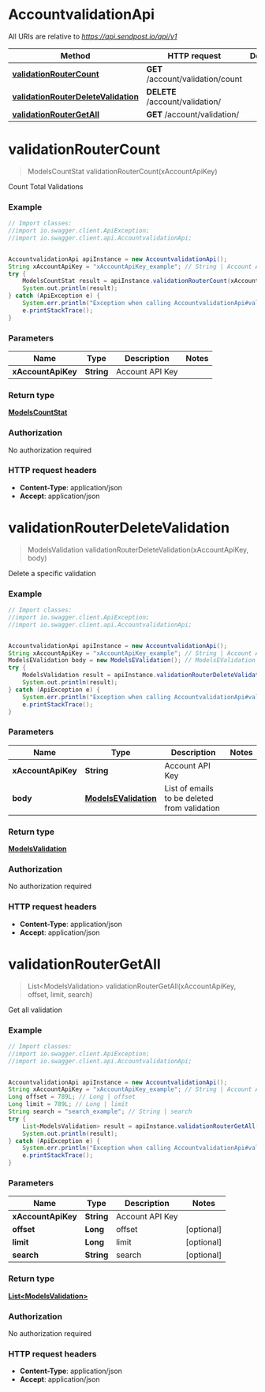 # AccountvalidationApi

All URIs are relative to *https://api.sendpost.io/api/v1*

Method | HTTP request | Description
------------- | ------------- | -------------
[**validationRouterCount**](AccountvalidationApi.md#validationRouterCount) | **GET** /account/validation/count | 
[**validationRouterDeleteValidation**](AccountvalidationApi.md#validationRouterDeleteValidation) | **DELETE** /account/validation/ | 
[**validationRouterGetAll**](AccountvalidationApi.md#validationRouterGetAll) | **GET** /account/validation/ | 


<a name="validationRouterCount"></a>
# **validationRouterCount**
> ModelsCountStat validationRouterCount(xAccountApiKey)



Count Total Validations

### Example
```java
// Import classes:
//import io.swagger.client.ApiException;
//import io.swagger.client.api.AccountvalidationApi;


AccountvalidationApi apiInstance = new AccountvalidationApi();
String xAccountApiKey = "xAccountApiKey_example"; // String | Account API Key
try {
    ModelsCountStat result = apiInstance.validationRouterCount(xAccountApiKey);
    System.out.println(result);
} catch (ApiException e) {
    System.err.println("Exception when calling AccountvalidationApi#validationRouterCount");
    e.printStackTrace();
}
```

### Parameters

Name | Type | Description  | Notes
------------- | ------------- | ------------- | -------------
 **xAccountApiKey** | **String**| Account API Key |

### Return type

[**ModelsCountStat**](ModelsCountStat.md)

### Authorization

No authorization required

### HTTP request headers

 - **Content-Type**: application/json
 - **Accept**: application/json

<a name="validationRouterDeleteValidation"></a>
# **validationRouterDeleteValidation**
> ModelsValidation validationRouterDeleteValidation(xAccountApiKey, body)



Delete a specific validation

### Example
```java
// Import classes:
//import io.swagger.client.ApiException;
//import io.swagger.client.api.AccountvalidationApi;


AccountvalidationApi apiInstance = new AccountvalidationApi();
String xAccountApiKey = "xAccountApiKey_example"; // String | Account API Key
ModelsEValidation body = new ModelsEValidation(); // ModelsEValidation | List of emails to be deleted from validation
try {
    ModelsValidation result = apiInstance.validationRouterDeleteValidation(xAccountApiKey, body);
    System.out.println(result);
} catch (ApiException e) {
    System.err.println("Exception when calling AccountvalidationApi#validationRouterDeleteValidation");
    e.printStackTrace();
}
```

### Parameters

Name | Type | Description  | Notes
------------- | ------------- | ------------- | -------------
 **xAccountApiKey** | **String**| Account API Key |
 **body** | [**ModelsEValidation**](ModelsEValidation.md)| List of emails to be deleted from validation |

### Return type

[**ModelsValidation**](ModelsValidation.md)

### Authorization

No authorization required

### HTTP request headers

 - **Content-Type**: application/json
 - **Accept**: application/json

<a name="validationRouterGetAll"></a>
# **validationRouterGetAll**
> List&lt;ModelsValidation&gt; validationRouterGetAll(xAccountApiKey, offset, limit, search)



Get all validation

### Example
```java
// Import classes:
//import io.swagger.client.ApiException;
//import io.swagger.client.api.AccountvalidationApi;


AccountvalidationApi apiInstance = new AccountvalidationApi();
String xAccountApiKey = "xAccountApiKey_example"; // String | Account API Key
Long offset = 789L; // Long | offset
Long limit = 789L; // Long | limit
String search = "search_example"; // String | search
try {
    List<ModelsValidation> result = apiInstance.validationRouterGetAll(xAccountApiKey, offset, limit, search);
    System.out.println(result);
} catch (ApiException e) {
    System.err.println("Exception when calling AccountvalidationApi#validationRouterGetAll");
    e.printStackTrace();
}
```

### Parameters

Name | Type | Description  | Notes
------------- | ------------- | ------------- | -------------
 **xAccountApiKey** | **String**| Account API Key |
 **offset** | **Long**| offset | [optional]
 **limit** | **Long**| limit | [optional]
 **search** | **String**| search | [optional]

### Return type

[**List&lt;ModelsValidation&gt;**](ModelsValidation.md)

### Authorization

No authorization required

### HTTP request headers

 - **Content-Type**: application/json
 - **Accept**: application/json

